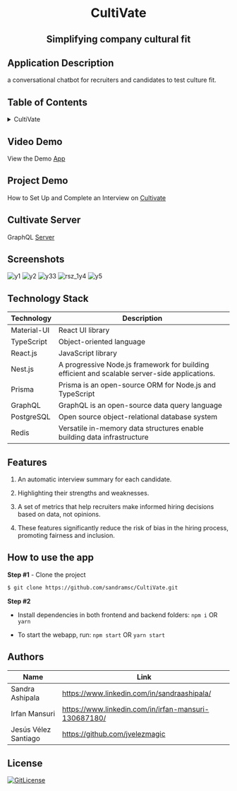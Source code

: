 <!-- PROJECT TITLE -->
  <h1 align="center">CultiVate</h1>
 <h2 2 align="center">
    Simplifying company cultural fit
    <br />
    </h2>

## Application Description

a conversational chatbot for recruiters and candidates to test culture fit.

## Table of Contents

<details>
<summary>CultiVate</summary>

- [Application Description](#application-description)
- [Table of Contents](#table-of-contents)
- [Project Demo](#demo)
- [Screenshots](#screenshots)
- [Technology Stack](#technology-stack)
- [Features](#features)
- [How to use the app](#how-to-use-the-app)
- [Collaborators](#collaborators)
- [References](#references)
- [License](#license)

</details>

## Video Demo

View the Demo [App](https://cultivate-pink.vercel.app/)

## Project Demo

How to Set Up and Complete an Interview on [Cultivate](https://scribehow.com/shared/How_to_Set_Up_and_Complete_an_Interview_on_Cultivate_by_jvelezmagic__HrZYmq-dRQSvOJRKYE7ffg)

## Cultivate Server

GraphQL [Server](https://github.com/jvelezmagic/cultivate-server)

## Screenshots
![y1](https://user-images.githubusercontent.com/19821445/227799975-9c7c051f-7cd3-40a3-963f-14ffc3e1a811.PNG)
![y2](https://user-images.githubusercontent.com/19821445/227799980-44275470-8aa4-4769-8581-3ca8a9d14c02.PNG)
![y33](https://user-images.githubusercontent.com/19821445/227801725-6c3deac3-5c47-4fa4-a0af-8c0d10bee285.png)
![rsz_1y4](https://user-images.githubusercontent.com/19821445/227801339-4229344e-15af-4751-a215-b00c7b9d8637.png)
![y5](https://user-images.githubusercontent.com/19821445/227799970-572f85d0-0ada-4889-9896-2fea94d1d5c8.PNG)

## Technology Stack

| Technology       | Description                                   |
| ---------------- | --------------------------------------------- |
| Material-UI      | React UI library                              |
| TypeScript       | Object-oriented language                      |
| React.js         | JavaScript library                            |
| Nest.js           | A progressive Node.js framework for building efficient and scalable server-side applications.                     |
| Prisma          | Prisma is an open-source ORM for Node.js and TypeScript                      |
| GraphQL           | GraphQL is an open-source data query language                     |
| PostgreSQL           | Open source object-relational database system                      |
| Redis           | Versatile in-memory data structures enable building data infrastructure                     |

## Features

1. An automatic interview summary for each candidate.

2. Highlighting their strengths and weaknesses.

3. A set of metrics that help recruiters make informed hiring decisions based on data, not opinions.

4. These features significantly reduce the risk of bias in the hiring process, promoting fairness and inclusion.

## How to use the app

**Step #1** - Clone the project

```bash
$ git clone https://github.com/sandramsc/CultiVate.git
```

**Step #2**

- Install dependencies in both frontend and backend folders: `npm i` OR `yarn`

- To start the webapp, run: `npm start` OR `yarn start`


## Authors

| Name            | Link                                   |
| --------------- | -------------------------------------- |
| Sandra Ashipala | https://www.linkedin.com/in/sandraashipala/ |
| Irfan Mansuri | https://www.linkedin.com/in/irfan-mansuri-130687180/ |
| Jesús Vélez Santiago | https://github.com/jvelezmagic |

## License

[![GitLicense](https://img.shields.io/badge/License-MIT-lime.svg)](https://github.com/sandramsc/CultiVate/blob/master/LICENSE.md)
